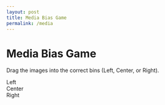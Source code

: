 ```yaml
---
layout: post
title: Media Bias Game
permalink: /media
---
```


<html lang="en">
<head>
    <meta charset="UTF-8">
    <meta name="viewport" content="width=device-width, initial-scale=1.0">
</head>
<body>
    <h1>Media Bias Game</h1>
    <p>Drag the images into the correct bins (Left, Center, or Right).</p>
    <div id="bins">
        <div class="bin" data-bin="Left">Left</div>
        <div class="bin" data-bin="Center">Center</div>
        <div class="bin" data-bin="Right">Right</div>
    </div>
    <div id="images">
        <script>
            const imageFiles = [
                { src: "atlanticL.png", company: "Atlantic", bin: "Left" },
                { src: "buzzfeedL.png", company: "Buzzfeed", bin: "Left" },
                { src: "cnnL.png", company: "CNN", bin: "Left" },
                { src: "epochR.png", company: "Epoch Times", bin: "Right" },
                { src: "forbesC.png", company: "Forbes", bin: "Center" },
                { src: "hillC.png", company: "The Hill", bin: "Center" },
                { src: "nbcL.png", company: "NBC", bin: "Left" },
                { src: "newsweekC.png", company: "Newsweek", bin: "Center" },
                { src: "nytL.png", company: "NY Times", bin: "Left" },
                { src: "voxL.png", company: "Vox", bin: "Left" },
                { src: "wtR.png", company: "Washington Times", bin: "Right" },
                { src: "bbcC.png", company: "BBC", bin: "Center" },
                { src: "callerR.png", company: "The Daily Caller", bin: "Right" },
                { src: "dailywireR.png", company: "Daily Wire", bin: "Right" },
                { src: "federalistR.png", company: "Federalist", bin: "Right" },
                { src: "foxR.png", company: "Fox News", bin: "Right" },
                { src: "marketwatchC.png", company: "MarketWatch", bin: "Center" },
                { src: "newsmaxR.png", company: "Newsmax", bin: "Right" },
                { src: "nprL.png", company: "NPR", bin: "Left" },
                { src: "reutersC.png", company: "Reuters", bin: "Center" },
                { src: "wsjC.png", company: "Wall Street Journal", bin: "Center" }
            ];

            imageFiles.forEach(file => {
                document.write(`
                    <img src="assets/${file.src}" 
                         class="image" 
                         draggable="true" 
                         data-company="${file.company}" 
                         data-bin="${file.bin}" 
                         style="width: 100px; height: auto;">
                `);
            });
        </script>
    </div>
    <button id="submit">Submit</button>
    <script>
        const bins = document.querySelectorAll('.bin');
        const images = document.querySelectorAll('.image');

        images.forEach(img => {
            img.addEventListener('dragstart', e => {
                e.dataTransfer.setData('text/plain', e.target.dataset.company);
                e.dataTransfer.setData('image-id', e.target.id);
            });
        });

        bins.forEach(bin => {
            bin.addEventListener('dragover', e => e.preventDefault());
            bin.addEventListener('drop', e => {
                const imageId = e.dataTransfer.getData('image-id');
                const img = document.querySelector(`#${imageId}`);
                bin.appendChild(img);
            });
        });

        document.getElementById('submit').addEventListener('click', () => {
            const incorrectAssignments = [];
            bins.forEach(bin => {
                Array.from(bin.children).forEach(img => {
                    if (img.dataset.bin !== bin.dataset.bin) {
                        incorrectAssignments.push(img.dataset.company);
                    }
                });
            });

            if (incorrectAssignments.length === 0) {
                alert("Congratulations! All images are correctly sorted.");
            } else {
                alert(`Incorrectly sorted companies: ${incorrectAssignments.join(', ')}`);
            }
        });
    </script>
</body>
</html>
